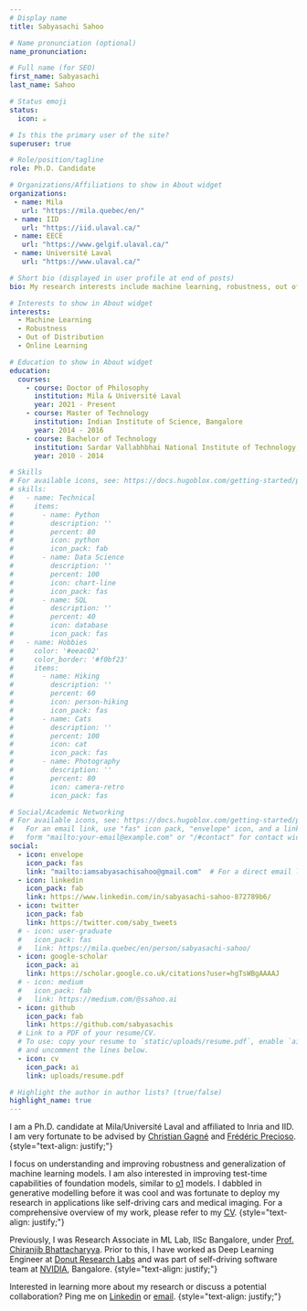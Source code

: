 ```yaml
---
# Display name
title: Sabyasachi Sahoo

# Name pronunciation (optional)
name_pronunciation:

# Full name (for SEO)
first_name: Sabyasachi
last_name: Sahoo

# Status emoji
status:
  icon: ☕️

# Is this the primary user of the site?
superuser: true

# Role/position/tagline
role: Ph.D. Candidate

# Organizations/Affiliations to show in About widget
organizations:
 - name: Mila
   url: "https://mila.quebec/en/"
 - name: IID
   url: "https://iid.ulaval.ca/"
 - name: EECE
   url: "https://www.gelgif.ulaval.ca/"
 - name: Université Laval
   url: "https://www.ulaval.ca/"

# Short bio (displayed in user profile at end of posts)
bio: My research interests include machine learning, robustness, out of distribution and online learning.

# Interests to show in About widget
interests:
  - Machine Learning
  - Robustness
  - Out of Distribution
  - Online Learning

# Education to show in About widget
education:
  courses:
    - course: Doctor of Philosophy
      institution: Mila & Université Laval
      year: 2021 - Present
    - course: Master of Technology
      institution: Indian Institute of Science, Bangalore
      year: 2014 - 2016
    - course: Bachelor of Technology
      institution: Sardar Vallabhbhai National Institute of Technology, Surat
      year: 2010 - 2014

# Skills
# For available icons, see: https://docs.hugoblox.com/getting-started/page-builder/#icons
# skills:
#   - name: Technical
#     items:
#       - name: Python
#         description: ''
#         percent: 80
#         icon: python
#         icon_pack: fab
#       - name: Data Science
#         description: ''
#         percent: 100
#         icon: chart-line
#         icon_pack: fas
#       - name: SQL
#         description: ''
#         percent: 40
#         icon: database
#         icon_pack: fas
#   - name: Hobbies
#     color: '#eeac02'
#     color_border: '#f0bf23'
#     items:
#       - name: Hiking
#         description: ''
#         percent: 60
#         icon: person-hiking
#         icon_pack: fas
#       - name: Cats
#         description: ''
#         percent: 100
#         icon: cat
#         icon_pack: fas
#       - name: Photography
#         description: ''
#         percent: 80
#         icon: camera-retro
#         icon_pack: fas

# Social/Academic Networking
# For available icons, see: https://docs.hugoblox.com/getting-started/page-builder/#icons
#   For an email link, use "fas" icon pack, "envelope" icon, and a link in the
#   form "mailto:your-email@example.com" or "/#contact" for contact widget.
social:
  - icon: envelope
    icon_pack: fas
    link: "mailto:iamsabyasachisahoo@gmail.com"  # For a direct email link, use "mailto:test@example.org" or '/#contact'.
  - icon: linkedin
    icon_pack: fab
    link: https://www.linkedin.com/in/sabyasachi-sahoo-872789b6/
  - icon: twitter
    icon_pack: fab
    link: https://twitter.com/saby_tweets
  # - icon: user-graduate
  #   icon_pack: fas
  #   link: https://mila.quebec/en/person/sabyasachi-sahoo/
  - icon: google-scholar
    icon_pack: ai
    link: https://scholar.google.co.uk/citations?user=hgTsWBgAAAAJ
  # - icon: medium
  #   icon_pack: fab
  #   link: https://medium.com/@ssahoo.ai
  - icon: github
    icon_pack: fab
    link: https://github.com/sabyasachis
  # Link to a PDF of your resume/CV.
  # To use: copy your resume to `static/uploads/resume.pdf`, enable `ai` icons in `params.yaml`,
  # and uncomment the lines below.
  - icon: cv
    icon_pack: ai
    link: uploads/resume.pdf

# Highlight the author in author lists? (true/false)
highlight_name: true
---
```


I am a Ph.D. candidate at Mila/Université Laval and affiliated to Inria and IID. I am very fortunate to be advised by [Christian Gagné](http://vision.gel.ulaval.ca/~cgagne/) and [Frédéric Precioso](https://www.i3s.unice.fr/~precioso/).
{style="text-align: justify;"}

<!-- Currently, my research is focused on developing reliable foundation models, including LLMs, VLMs, and ViTs. I am interested in improving the zero-shot generalization capabilities of pretrained models across diverse datasets and improving the performance of LORA-style fine-tuning while minimizing catastrophic forgetting. I am also exploring novel methods for mechanistic interpretability and improving defense against adversarial attacks.
{style="text-align: justify;"} -->
<!-- In my research journey so far, I have published 4 papers in top-tier conferences and journals and 2 in workshops. Additionally, I have 3 papers currently under review. Research keywords include test-time adaptation, continual learning, out-of-distribution detection, adversarial robustness, domain generalization, generative modelling, explainability, and foundation models. -->

I focus on understanding and improving robustness and generalization of machine learning models. I am also interested in improving test-time capabilities of foundation models, similar to [o1](https://openai.com/index/introducing-openai-o1-preview/) models. I dabbled in generative modelling before it was cool and was fortunate to deploy my research in applications like self-driving cars and medical imaging. For a comprehensive overview of my work, please refer to my [CV](uploads/resume.pdf).
{style="text-align: justify;"}

Previously, I was Research Associate in ML Lab, IISc Bangalore, under [Prof. Chiranjib Bhattacharyya](https://www.csa.iisc.ac.in/~chiru/).  Prior to this, I have worked as Deep Learning Engineer at [Donut Research Labs](https://www.icecreamlabs.com/) and was part of self-driving software team at [NVIDIA](https://www.nvidia.com/en-in/), Bangalore.
{style="text-align: justify;"}

<!-- My industry experience has allowed me to hone my skills in developing version-controlled, well-documented codebases. I have also had the opportunity to collaborate with multidisciplinary teams to enhance the performance of deep learning models in production environments. -->

<!-- (I am looking for research internships.) -->

Interested in learning more about my research or discuss a potential collaboration? Ping me on [Linkedin](https://www.linkedin.com/in/sabyasachi-sahoo-872789b6/) or [email](mailto:iamsabyasachisahoo@gmail.com).
{style="text-align: justify;"}